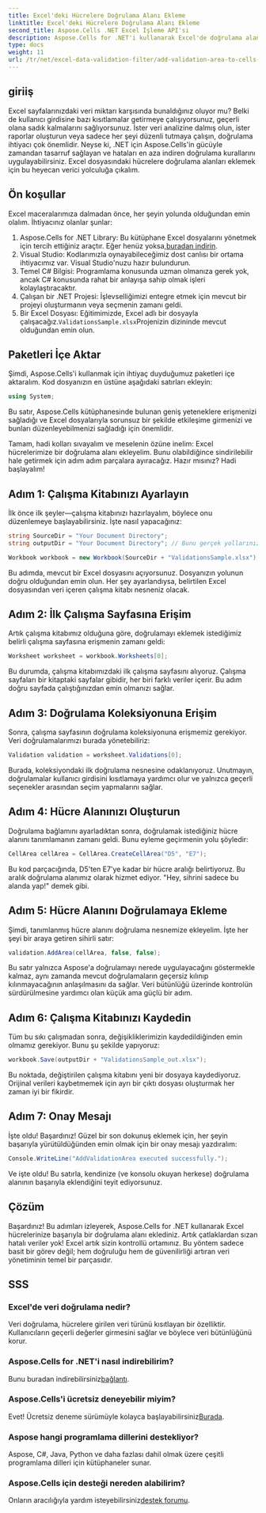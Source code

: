 ```yaml
---
title: Excel'deki Hücrelere Doğrulama Alanı Ekleme
linktitle: Excel'deki Hücrelere Doğrulama Alanı Ekleme
second_title: Aspose.Cells .NET Excel İşleme API'si
description: Aspose.Cells for .NET'i kullanarak Excel'de doğrulama alanları eklemeyi adım adım kılavuzumuzla öğrenin. Veri bütünlüğünüzü artırın.
type: docs
weight: 11
url: /tr/net/excel-data-validation-filter/add-validation-area-to-cells-in-excel/
---
```

## giriiş

Excel sayfalarınızdaki veri miktarı karşısında bunaldığınız oluyor mu? Belki de kullanıcı girdisine bazı kısıtlamalar getirmeye çalışıyorsunuz, geçerli olana sadık kalmalarını sağlıyorsunuz. İster veri analizine dalmış olun, ister raporlar oluşturun veya sadece her şeyi düzenli tutmaya çalışın, doğrulama ihtiyacı çok önemlidir. Neyse ki, .NET için Aspose.Cells'in gücüyle zamandan tasarruf sağlayan ve hataları en aza indiren doğrulama kurallarını uygulayabilirsiniz. Excel dosyasındaki hücrelere doğrulama alanları eklemek için bu heyecan verici yolculuğa çıkalım.

## Ön koşullar

Excel maceralarımıza dalmadan önce, her şeyin yolunda olduğundan emin olalım. İhtiyacınız olanlar şunlar:

1.  Aspose.Cells for .NET Library: Bu kütüphane Excel dosyalarını yönetmek için tercih ettiğiniz araçtır. Eğer henüz yoksa,[buradan indirin](https://releases.aspose.com/cells/net/).
2. Visual Studio: Kodlarımızla oynayabileceğimiz dost canlısı bir ortama ihtiyacımız var. Visual Studio'nuzu hazır bulundurun.
3. Temel C# Bilgisi: Programlama konusunda uzman olmanıza gerek yok, ancak C# konusunda rahat bir anlayışa sahip olmak işleri kolaylaştıracaktır.
4. Çalışan bir .NET Projesi: İşlevselliğimizi entegre etmek için mevcut bir projeyi oluşturmanın veya seçmenin zamanı geldi.
5.  Bir Excel Dosyası: Eğitimimizde, Excel adlı bir dosyayla çalışacağız.`ValidationsSample.xlsx`Projenizin dizininde mevcut olduğundan emin olun.

## Paketleri İçe Aktar

Şimdi, Aspose.Cells'i kullanmak için ihtiyaç duyduğumuz paketleri içe aktaralım. Kod dosyanızın en üstüne aşağıdaki satırları ekleyin:

```csharp
using System;
```

Bu satır, Aspose.Cells kütüphanesinde bulunan geniş yeteneklere erişmenizi sağladığı ve Excel dosyalarıyla sorunsuz bir şekilde etkileşime girmenizi ve bunları düzenleyebilmenizi sağladığı için önemlidir.

Tamam, hadi kolları sıvayalım ve meselenin özüne inelim: Excel hücrelerimize bir doğrulama alanı ekleyelim. Bunu olabildiğince sindirilebilir hale getirmek için adım adım parçalara ayıracağız. Hazır mısınız? Hadi başlayalım!

## Adım 1: Çalışma Kitabınızı Ayarlayın

İlk önce ilk şeyler—çalışma kitabınızı hazırlayalım, böylece onu düzenlemeye başlayabilirsiniz. İşte nasıl yapacağınız:

```csharp
string SourceDir = "Your Document Directory";
string outputDir = "Your Document Directory"; // Bunu gerçek yollarınızla güncelleyin.

Workbook workbook = new Workbook(SourceDir + "ValidationsSample.xlsx");
```

Bu adımda, mevcut bir Excel dosyasını açıyorsunuz. Dosyanızın yolunun doğru olduğundan emin olun. Her şey ayarlandıysa, belirtilen Excel dosyasından veri içeren çalışma kitabı nesneniz olacak.

## Adım 2: İlk Çalışma Sayfasına Erişim

Artık çalışma kitabımız olduğuna göre, doğrulamayı eklemek istediğimiz belirli çalışma sayfasına erişmenin zamanı geldi:

```csharp
Worksheet worksheet = workbook.Worksheets[0];
```

Bu durumda, çalışma kitabımızdaki ilk çalışma sayfasını alıyoruz. Çalışma sayfaları bir kitaptaki sayfalar gibidir, her biri farklı veriler içerir. Bu adım doğru sayfada çalıştığınızdan emin olmanızı sağlar.

## Adım 3: Doğrulama Koleksiyonuna Erişim

Sonra, çalışma sayfasının doğrulama koleksiyonuna erişmemiz gerekiyor. Veri doğrulamalarımızı burada yönetebiliriz:

```csharp
Validation validation = worksheet.Validations[0];
```

Burada, koleksiyondaki ilk doğrulama nesnesine odaklanıyoruz. Unutmayın, doğrulamalar kullanıcı girdisini kısıtlamaya yardımcı olur ve yalnızca geçerli seçenekler arasından seçim yapmalarını sağlar.

## Adım 4: Hücre Alanınızı Oluşturun

Doğrulama bağlamını ayarladıktan sonra, doğrulamak istediğiniz hücre alanını tanımlamanın zamanı geldi. Bunu eyleme geçirmenin yolu şöyledir:

```csharp
CellArea cellArea = CellArea.CreateCellArea("D5", "E7");
```

Bu kod parçacığında, D5'ten E7'ye kadar bir hücre aralığı belirtiyoruz. Bu aralık doğrulama alanımız olarak hizmet ediyor. "Hey, sihrini sadece bu alanda yap!" demek gibi.

## Adım 5: Hücre Alanını Doğrulamaya Ekleme

Şimdi, tanımlanmış hücre alanını doğrulama nesnemize ekleyelim. İşte her şeyi bir araya getiren sihirli satır:

```csharp
validation.AddArea(cellArea, false, false);
```

Bu satır yalnızca Aspose'a doğrulamayı nerede uygulayacağını göstermekle kalmaz, aynı zamanda mevcut doğrulamaların geçersiz kılınıp kılınmayacağının anlaşılmasını da sağlar. Veri bütünlüğü üzerinde kontrolün sürdürülmesine yardımcı olan küçük ama güçlü bir adım.

## Adım 6: Çalışma Kitabınızı Kaydedin

Tüm bu sıkı çalışmadan sonra, değişikliklerimizin kaydedildiğinden emin olmamız gerekiyor. Bunu şu şekilde yapıyoruz:

```csharp
workbook.Save(outputDir + "ValidationsSample_out.xlsx");
```

Bu noktada, değiştirilen çalışma kitabını yeni bir dosyaya kaydediyoruz. Orijinal verileri kaybetmemek için ayrı bir çıktı dosyası oluşturmak her zaman iyi bir fikirdir.

## Adım 7: Onay Mesajı

İşte oldu! Başardınız! Güzel bir son dokunuş eklemek için, her şeyin başarıyla yürütüldüğünden emin olmak için bir onay mesajı yazdıralım:

```csharp
Console.WriteLine("AddValidationArea executed successfully.");
```

Ve işte oldu! Bu satırla, kendinize (ve konsolu okuyan herkese) doğrulama alanının başarıyla eklendiğini teyit ediyorsunuz.

## Çözüm

Başardınız! Bu adımları izleyerek, Aspose.Cells for .NET kullanarak Excel hücrelerinize başarıyla bir doğrulama alanı eklediniz. Artık çatlaklardan sızan hatalı veriler yok! Excel artık sizin kontrollü ortamınız. Bu yöntem sadece basit bir görev değil; hem doğruluğu hem de güvenilirliği artıran veri yönetiminin temel bir parçasıdır.

## SSS

### Excel'de veri doğrulama nedir?
Veri doğrulama, hücrelere girilen veri türünü kısıtlayan bir özelliktir. Kullanıcıların geçerli değerler girmesini sağlar ve böylece veri bütünlüğünü korur.

### Aspose.Cells for .NET'i nasıl indirebilirim?
 Bunu buradan indirebilirsiniz[bağlantı](https://releases.aspose.com/cells/net/).

### Aspose.Cells'i ücretsiz deneyebilir miyim?
 Evet! Ücretsiz deneme sürümüyle kolayca başlayabilirsiniz[Burada](https://releases.aspose.com/).

### Aspose hangi programlama dillerini destekliyor?
Aspose, C#, Java, Python ve daha fazlası dahil olmak üzere çeşitli programlama dilleri için kütüphaneler sunar.

### Aspose.Cells için desteği nereden alabilirim?
 Onların aracılığıyla yardım isteyebilirsiniz[destek forumu](https://forum.aspose.com/c/cells/9).